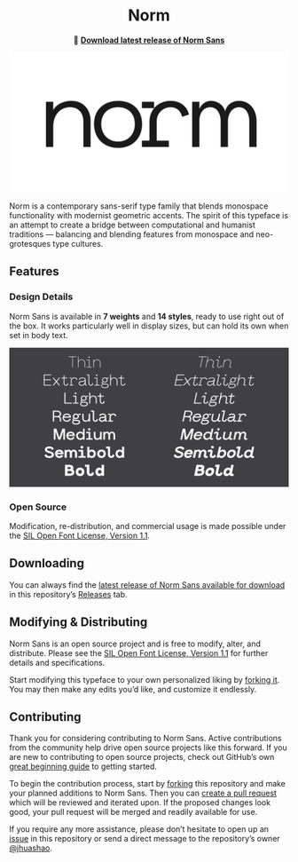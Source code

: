 <h1 align="center">Norm</h1>

<p align="center">
  📁 <a href="https://github.com/jhuashao/norm-sans/releases"><strong>Download latest release of Norm Sans</strong></a>
</p>

![Norm](images/1.jpg)


Norm is a contemporary sans-serif type family that blends monospace functionality with modernist geometric accents. The spirit of this typeface is an attempt to create a bridge between computational and humanist traditions — balancing and blending features from monospace and neo-grotesques type cultures.

## Features

### Design Details

Norm Sans is available in **7 weights** and **14 styles**, ready to use right out of the box. It works particularly well in display sizes, but can hold its own when set in body text.

![Norm](images/2.jpg)

### Open Source

Modification, re-distribution, and commercial usage is made possible under the [SIL Open Font License, Version 1.1](/LICENSE).

## Downloading
You can always find the [latest release of Norm Sans available for download](https://github.com/jhuashao/norm-sans/releases) in this repository’s [Releases](https://github.com/jhuashao/norm-sans/releases) tab.

## Modifying & Distributing

Norm Sans is an open source project and is free to modify, alter, and distribute. Please see the [SIL Open Font License, Version 1.1](https://opensource.org/licenses/OFL-1.1) for further details and specifications.

Start modifying this typeface to your own personalized liking by [forking it](https://github.com/jhuashao/norm-sans/fork). You may then make any edits you’d like, and customize it endlessly.

## Contributing

Thank you for considering contributing to Norm Sans. Active contributions from the community help drive open source projects like this forward. If you are new to contributing to open source projects, check out GitHub’s own [great beginning guide](https://opensource.guide/how-to-contribute/) to getting started.

To begin the contribution process, start by [forking](https://github.com/jhuashao/norm-sans/fork) this repository and make your planned additions to Norm Sans. Then you can [create a pull request](https://github.com/jhuashao/norm-sans/compare) which will be reviewed and iterated upon. If the proposed changes look good, your pull request will be merged and readily available for use.

If you require any more assistance, please don’t hesitate to open up an [issue](https://github.com/jhuashao/norm-typeface/issues) in this repository or send a direct message to the repository’s owner [@jhuashao](https://github.com/jhuashao).
